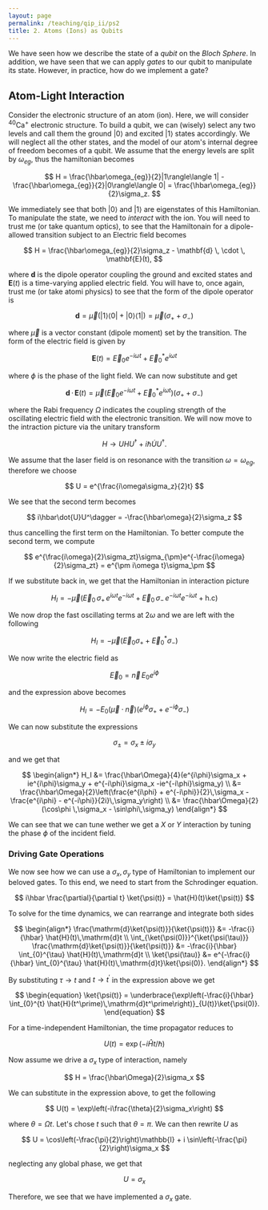 ```yaml
---
layout: page
permalink: /teaching/qip_ii/ps2
title: 2. Atoms (Ions) as Qubits
---
```


We have seen how we describe the state of a _qubit_ on the _Bloch Sphere_. In addition, we have seen that we can apply _gates_ to our qubit to manipulate its state. However, in practice, how do we implement a gate? 

## Atom-Light Interaction
Consider the electronic structure of an atom (ion). Here, we will consider $^{40}\text{Ca}^+$ electronic structure.
To build a qubit, we can (wisely) select any two levels and call them the ground $|0\rangle$ and excited $|1\rangle$ states accordingly. We will neglect all the other states, and the model of our atom's internal degree of freedom becomes of a qubit. We assume that the energy levels are split by $\omega_{eg}$, thus the hamiltonian becomes

$$
H = \frac{\hbar\omega_{eg}}{2}|1\rangle\langle 1| - \frac{\hbar\omega_{eg}}{2}|0\rangle\langle 0| = \frac{\hbar\omega_{eg}}{2}\sigma_z.
$$

We immediately see that both $\vert 0\rangle$ and $\vert 1\rangle$ are eigenstates of this Hamiltonian. To manipulate the state, we need to _interact_ with the ion. You will need to trust me (or take quantum optics), to see that the Hamiltonain for a dipole-allowed transition subject to an Electric field becomes

$$
H = \frac{\hbar\omega_{eg}}{2}\sigma_z - \mathbf{d} \, \cdot \, \mathbf{E}(t),
$$

where $\mathbf{d}$ is the dipole operator coupling the ground and excited states and $\mathbf{E}(t)$ is a time-varying applied electric field. You will have to, once again, trust me (or take atomi physics) to see that the form of the dipole operator is 

$$
\mathbf{d} = \vec{\mu}\left(|1\rangle\langle 0| + |0\rangle\langle 1|\right) = \vec{\mu}(\sigma_+ + \sigma_-)
$$

where $\vec{\mu}$ is a vector constant (dipole moment) set by the transition. The form of the electric field is given by

$$
\mathbf{E}(t) = \vec{E}_0e^{-i\omega t} + \vec{E}_0^*e^{i\omega t}
$$

where $\phi$ is the phase of the light field. We can now substitute and get

$$
\mathbf{d} \, \cdot \, \mathbf{E}(t) = \vec{\mu} (\vec{E}_0e^{-i\omega t} + \vec{E}_0^*e^{i\omega t})(\sigma_+ + \sigma_-)
$$

where the Rabi frequency $\Omega$ indicates the coupling strength of the oscillating electric field with the electronic transition. We will now move to the intraction picture via the unitary transform

$$
H \to UHU^\dagger + i\hbar\dot{U}U^\dagger.
$$

We assume that the laser field is on resonance with the transition $\omega = \omega_{eg}$, therefore we choose

$$
U = e^{\frac{i\omega\sigma_z}{2}t}
$$

We see that the second term becomes

$$
i\hbar\dot{U}U^\dagger = -\frac{\hbar\omega}{2}\sigma_z
$$

thus cancelling the first term on the Hamiltonian. To better compute the second term, we compute

$$
e^{\frac{i\omega}{2}\sigma_zt}\sigma_{\pm}e^{-\frac{i\omega}{2}\sigma_zt} = e^{\pm i\omega t}\sigma_\pm
$$

If we substitute back in, we get that the Hamiltonian in interaction picture

$$
H_I = -\vec{\mu}(\vec{E}_0\,\sigma_+\,e^{i\omega t}e^{-i\omega t} + \vec{E}_0\,\sigma_-\,e^{-i\omega t}e^{-i\omega t} + \text{h.c})
$$

We now drop the fast oscillating terms at $2\omega$ and we are left with the following

$$
H_I = -\vec{\mu}(\vec{E}_0\sigma_+ + \vec{E}_0^*\sigma_-)
$$

We now write the electric field as 

$$
\vec{E}_0 = \vec{n} \, E_0 e^{i\phi}
$$

and the expression above becomes

$$
H_I = -E_0(\vec{\mu}\cdot\vec{n})(e^{i\phi}\sigma_+ + e^{-i\phi}\sigma_-)
$$

We can now substitute the expressions

$$
\sigma_{\pm} = \sigma_x \pm i\sigma_y 
$$

and we get that

$$
\begin{align*}
H_I &= \frac{\hbar\Omega}{4}(e^{i\phi}\sigma_x + ie^{i\phi}\sigma_y + e^{-i\phi}\sigma_x -ie^{-i\phi}\sigma_y) \\
&= \frac{\hbar\Omega}{2}\left(\frac{e^{i\phi} + e^{-i\phi}}{2}\,\sigma_x - \frac{e^{i\phi} - e^{-i\phi}}{2i}\,\sigma_y\right) \\
&= \frac{\hbar\Omega}{2}(\cos\phi \,\sigma_x - \sin\phi\,\sigma_y)
\end{align*}
$$

We can see that we can tune wether we get a $X$ or $Y$ interaction by tuning the phase $\phi$ of the incident field.

### Driving Gate Operations
We now see how we can use a $\sigma_x, \sigma_y$ type of Hamiltonian to implement our beloved gates. To this end, we need to start from the Schrodinger equation.

$$
i\hbar \frac{\partial}{\partial t} \ket{\psi(t)} = \hat{H}(t)\ket{\psi(t)}
$$

To solve for the time dynamics, we can rearrange and integrate both sides

$$
\begin{align*}
    \frac{\mathrm{d}\ket{\psi(t)}}{\ket{\psi(t)}} &= -\frac{i}{\hbar} \hat{H}(t)\,\mathrm{d}t \\
    \int_{\ket{\psi(0)}}^{\ket{\psi(\tau)}} \frac{\mathrm{d}\ket{\psi(t)}}{\ket{\psi(t)}} &= -\frac{i}{\hbar} \int_{0}^{\tau} \hat{H}(t)\,\mathrm{d}t \\
    \ket{\psi(\tau)} &= e^{-\frac{i}{\hbar} \int_{0}^{\tau} \hat{H}(t)\,\mathrm{d}t}\ket{\psi(0)}.
\end{align*}
$$

By substituting $\tau \to t$ and $t \to t^\prime$ in the expression above we get

$$
\begin{equation}
    \ket{\psi(t)} = \underbrace{\exp\left(-\frac{i}{\hbar} \int_{0}^{t} \hat{H}(t^\prime)\,\mathrm{d}t^\prime\right)}_{U(t)}\ket{\psi(0)}.
\end{equation}
$$

For a time-independent Hamiltonian, the time propagator reduces to

$$
U(t) = \exp\left(-i\hat{H}t/\hbar\right)
$$

Now assume we drive a $\sigma_x$ type of interaction, namely

$$
H = \frac{\hbar\Omega}{2}\sigma_x
$$

We can substitute in the expression above, to get the following

$$
U(t) = \exp\left(-i\frac{\theta}{2}\sigma_x\right)
$$

where $\theta = \Omega t$. Let's chose $t$ such that $\theta = \pi$. We can then rewrite $U$ as

$$
U = \cos\left(-\frac{\pi}{2}\right)\mathbb{I} + i \sin\left(-\frac{\pi}{2}\right)\sigma_x
$$

neglecting any global phase, we get that

$$
U = \sigma_x
$$

Therefore, we see that we have implemented a $\sigma_x$ gate.